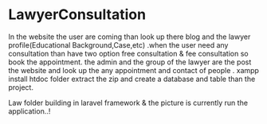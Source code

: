 # LawyerConsultation
In the website the user are coming than look up there blog and the lawyer profile(Educational Background,Case,etc) .when the user need any consultation than have two option free consultation &amp; fee consultation so book the appointment. the admin and the group of the lawyer are the post the website and look up the any appointment and contact of people  .
xampp install htdoc folder extract the zip and create a database and table than the project. 

Law folder building in laravel framework & the picture is currently run the application..!
